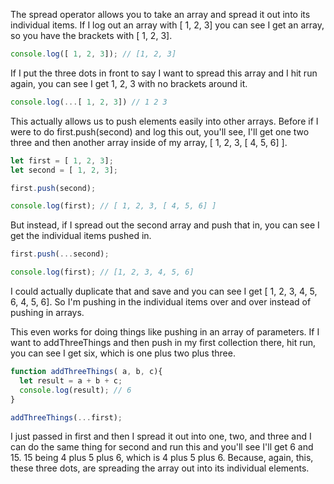The spread operator allows you to take an array and spread it out into its individual items. If I log out an array with [ 1, 2, 3] you can see I get an array, so you have the brackets with [ 1, 2, 3].
```javascript
console.log([ 1, 2, 3]); // [1, 2, 3]
```
If I put the three dots in front to say I want to spread this array and I hit run again, you can see I get 1, 2, 3 with no brackets around it.
```javascript
console.log(...[ 1, 2, 3]) // 1 2 3
```
This actually allows us to push elements easily into other arrays. Before if I were to do first.push(second) and log this out, you'll see, I'll get one two three and then another array inside of my array, [ 1, 2, 3, [ 4, 5, 6] ].
```javascript
let first = [ 1, 2, 3];
let second = [ 1, 2, 3];

first.push(second);

console.log(first); // [ 1, 2, 3, [ 4, 5, 6] ]
```
But instead, if I spread out the second array and push that in, you can see I get the individual items pushed in.
```javascript
first.push(...second);

console.log(first); // [1, 2, 3, 4, 5, 6]
```
I could actually duplicate that and save and you can see I get [ 1, 2, 3, 4, 5, 6, 4, 5, 6]. So I'm pushing in the individual items over and over instead of pushing in arrays.

This even works for doing things like pushing in an array of parameters. If I want to addThreeThings and then push in my first collection there, hit run, you can see I get six, which is one plus two plus three.
```javascript
function addThreeThings( a, b, c){
  let result = a + b + c;
  console.log(result); // 6
}

addThreeThings(...first);
```
I just passed in first and then I spread it out into one, two, and three and I can do the same thing for second and run this and you'll see I'll get 6 and 15. 15 being 4 plus 5 plus 6, which is 4 plus 5 plus 6. Because, again, this, these three dots, are spreading the array out into its individual elements.